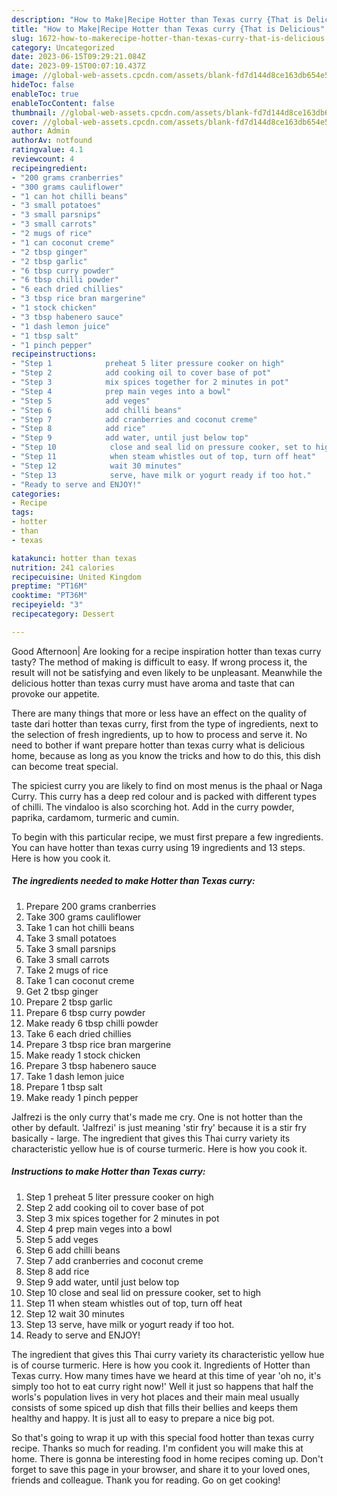 ```yaml
---
description: "How to Make|Recipe Hotter than Texas curry {That is Delicious"
title: "How to Make|Recipe Hotter than Texas curry {That is Delicious"
slug: 1672-how-to-makerecipe-hotter-than-texas-curry-that-is-delicious
category: Uncategorized
date: 2023-06-15T09:29:21.084Z
date: 2023-09-15T00:07:10.437Z
image: //global-web-assets.cpcdn.com/assets/blank-fd7d144d8ce163db654e5a02c40b08a2775adb7897d16e4062681dc7e1b2800f.png
hideToc: false
enableToc: true
enableTocContent: false
thumbnail: //global-web-assets.cpcdn.com/assets/blank-fd7d144d8ce163db654e5a02c40b08a2775adb7897d16e4062681dc7e1b2800f.png
cover: //global-web-assets.cpcdn.com/assets/blank-fd7d144d8ce163db654e5a02c40b08a2775adb7897d16e4062681dc7e1b2800f.png
author: Admin
authorAv: notfound
ratingvalue: 4.1
reviewcount: 4
recipeingredient:
- "200 grams cranberries"
- "300 grams cauliflower"
- "1 can hot chilli beans"
- "3 small potatoes"
- "3 small parsnips"
- "3 small carrots"
- "2 mugs of rice"
- "1 can coconut creme"
- "2 tbsp ginger"
- "2 tbsp garlic"
- "6 tbsp curry powder"
- "6 tbsp chilli powder"
- "6 each dried chillies"
- "3 tbsp rice bran margerine"
- "1 stock chicken"
- "3 tbsp habenero sauce"
- "1 dash lemon juice"
- "1 tbsp salt"
- "1 pinch pepper"
recipeinstructions:
- "Step 1            preheat 5 liter pressure cooker on high"
- "Step 2            add cooking oil to cover base of pot"
- "Step 3            mix spices together for 2 minutes in pot"
- "Step 4            prep main veges into a bowl"
- "Step 5            add veges"
- "Step 6            add chilli beans"
- "Step 7            add cranberries and coconut creme"
- "Step 8            add rice"
- "Step 9            add water, until just below top"
- "Step 10            close and seal lid on pressure cooker, set to high"
- "Step 11            when steam whistles out of top, turn off heat"
- "Step 12            wait 30 minutes"
- "Step 13            serve, have milk or yogurt ready if too hot."
- "Ready to serve and ENJOY!"
categories:
- Recipe
tags:
- hotter
- than
- texas

katakunci: hotter than texas 
nutrition: 241 calories
recipecuisine: United Kingdom
preptime: "PT16M"
cooktime: "PT36M"
recipeyield: "3"
recipecategory: Dessert

---
```



Good Afternoon| Are looking for a recipe inspiration hotter than texas curry tasty? The method of making is difficult to easy. If wrong process it, the result will not be satisfying and even likely to be unpleasant. Meanwhile the delicious hotter than texas curry must have aroma and taste that can provoke our appetite.






There are many things that more or less have an effect on the quality of taste dari hotter than texas curry, first from the type of ingredients, next to the selection of fresh ingredients, up to how to process and serve it. No need to bother if want prepare hotter than texas curry what is delicious home, because as long as you know the tricks and how to do this, this dish can become treat  special.


The spiciest curry you are likely to find on most menus is the phaal or Naga Curry. This curry has a deep red colour and is packed with different types of chilli. The vindaloo is also scorching hot. Add in the curry powder, paprika, cardamom, turmeric and cumin.


To begin with this particular recipe, we must first prepare a few ingredients. You can have hotter than texas curry using 19 ingredients and 13 steps. Here is how you cook it.

<!--inarticleads1-->

##### The ingredients needed to make Hotter than Texas curry:

1. Prepare 200 grams cranberries
1. Take 300 grams cauliflower
1. Take 1 can hot chilli beans
1. Take 3 small potatoes
1. Take 3 small parsnips
1. Take 3 small carrots
1. Take 2 mugs of rice
1. Take 1 can coconut creme
1. Get 2 tbsp ginger
1. Prepare 2 tbsp garlic
1. Prepare 6 tbsp curry powder
1. Make ready 6 tbsp chilli powder
1. Take 6 each dried chillies
1. Prepare 3 tbsp rice bran margerine
1. Make ready 1 stock chicken
1. Prepare 3 tbsp habenero sauce
1. Take 1 dash lemon juice
1. Prepare 1 tbsp salt
1. Make ready 1 pinch pepper


Jalfrezi is the only curry that&#39;s made me cry. One is not hotter than the other by default. &#39;Jalfrezi&#39; is just meaning &#39;stir fry&#39; because it is a stir fry basically - large. The ingredient that gives this Thai curry variety its characteristic yellow hue is of course turmeric. Here is how you cook it. 

<!--inarticleads2-->

##### Instructions to make Hotter than Texas curry:

1. Step 1            preheat 5 liter pressure cooker on high
1. Step 2            add cooking oil to cover base of pot
1. Step 3            mix spices together for 2 minutes in pot
1. Step 4            prep main veges into a bowl
1. Step 5            add veges
1. Step 6            add chilli beans
1. Step 7            add cranberries and coconut creme
1. Step 8            add rice
1. Step 9            add water, until just below top
1. Step 10            close and seal lid on pressure cooker, set to high
1. Step 11            when steam whistles out of top, turn off heat
1. Step 12            wait 30 minutes
1. Step 13            serve, have milk or yogurt ready if too hot.
1. Ready to serve and ENJOY!

The ingredient that gives this Thai curry variety its characteristic yellow hue is of course turmeric. Here is how you cook it. Ingredients of Hotter than Texas curry. How many times have we heard at this time of year &#39;oh no, it&#39;s simply too hot to eat curry right now!&#39; Well it just so happens that half the worls&#39;s population lives in very hot places and their main meal usually consists of some spiced up dish that fills their bellies and keeps them healthy and happy. It is just all to easy to prepare a nice big pot. 

So that's going to wrap it up with this special food hotter than texas curry recipe. Thanks so much for reading. I'm confident you will make this at home. There is gonna be interesting food in home recipes coming up. Don't forget to save this page in your browser, and share it to your loved ones, friends and colleague. Thank you for reading. Go on get cooking!

